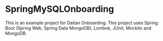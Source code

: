 # SpringMySQLOnboarding

This is an example project for Daitan Onboarding.
This project uses Spring Boot (Spring Web, Spring Data MongoDB), Lombok, JUnit, Mockito and MongoDB.
